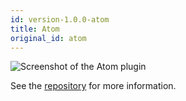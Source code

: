 ```yaml
---
id: version-1.0.0-atom
title: Atom
original_id: atom
---
```


![Screenshot of the Atom plugin](assets/plugins/atom.gif)

See the [repository](https://github.com/errata-ai/vale-atom) for more information.
